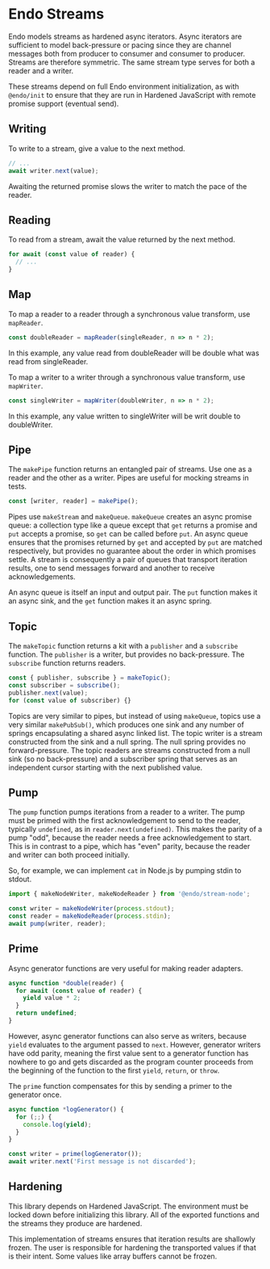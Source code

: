 # Endo Streams

Endo models streams as hardened async iterators.
Async iterators are sufficient to model back-pressure or pacing
since they are channel messages both from producer to consumer
and consumer to producer.
Streams are therefore symmetric.
The same stream type serves for both a reader and a writer.

These streams depend on full Endo environment initialization, as with `@endo/init`
to ensure that they are run in Hardened JavaScript with remote promise support
(eventual send).

## Writing

To write to a stream, give a value to the next method.

```js
// ...
await writer.next(value);
```

Awaiting the returned promise slows the writer to match the pace of the reader.

## Reading

To read from a stream, await the value returned by the next method.

```js
for await (const value of reader) {
  // ...
}
```

## Map

To map a reader to a reader through a synchronous value transform, use `mapReader`.

```js
const doubleReader = mapReader(singleReader, n => n * 2);
```

In this example, any value read from doubleReader will be double what was read
from singleReader.

To map a writer to a writer through a synchronous value transform, use
`mapWriter`.

```js
const singleWriter = mapWriter(doubleWriter, n => n * 2);
```

In this example, any value written to singleWriter will be writ double to
doubleWriter.

## Pipe

The `makePipe` function returns an entangled pair of streams.
Use one as a reader and the other as a writer.
Pipes are useful for mocking streams in tests.

```js
const [writer, reader] = makePipe();
```

Pipes use `makeStream` and `makeQueue`.
`makeQueue` creates an async promise queue: a collection type like a queue
except that `get` returns a promise and `put` accepts a promise, so `get` can
be called before `put`.
An async queue ensures that the promises returned by `get` and accepted by
`put` are matched respectively, but provides no guarantee about the order in
which promises settle.
A stream is consequently a pair of queues that transport iteration results,
one to send messages forward and another to receive acknowledgements.

An async queue is itself an input and output pair.
The `put` function makes it an async sink, and the `get` function makes it an
async spring.

## Topic

The `makeTopic` function returns a kit with a `publisher` and a `subscribe`
function.
The `publisher` is a writer, but provides no back-pressure.
The `subscribe` function returns readers.

```js
const { publisher, subscribe } = makeTopic();
const subscriber = subscribe();
publisher.next(value);
for (const value of subscriber) {}
```

Topics are very similar to pipes, but instead of using `makeQueue`,
topics use a very similar `makePubSub()`, which produces one sink and any
number of springs encapsulating a shared async linked list.
The topic writer is a stream constructed from the sink and a null spring.
The null spring provides no forward-pressure.
The topic readers are streams constructed from a null sink (so no
back-pressure) and a subscriber spring that serves as an independent
cursor starting with the next published value.

## Pump

The `pump` function pumps iterations from a reader to a writer.
The pump must be primed with the first acknowledgement to send to the reader,
typically `undefined`, as in `reader.next(undefined)`.
This makes the parity of a pump "odd", because the reader needs a free
acknowledgement to start.
This is in contrast to a pipe, which has "even" parity, because the reader and
writer can both proceed initially.

So, for example, we can implement `cat` in Node.js by pumping stdin to stdout.

```js
import { makeNodeWriter, makeNodeReader } from '@endo/stream-node';

const writer = makeNodeWriter(process.stdout);
const reader = makeNodeReader(process.stdin);
await pump(writer, reader);
```

## Prime

Async generator functions are very useful for making reader adapters.

```js
async function *double(reader) {
  for await (const value of reader) {
    yield value * 2;
  }
  return undefined;
}
```

However, async generator functions can also serve as writers, because `yield`
evaluates to the argument passed to `next`.
However, generator writers have odd parity, meaning the first value sent to a
generator function has nowhere to go and gets discarded as the program counter
proceeds from the beginning of the function to the first `yield`, `return`, or
`throw`.

The `prime` function compensates for this by sending a primer to the generator
once.

```js
async function *logGenerator() {
  for (;;) {
    console.log(yield);
  }
}

const writer = prime(logGenerator());
await writer.next('First message is not discarded');
```

## Hardening

This library depends on Hardened JavaScript.
The environment must be locked down before initializing this library.
All of the exported functions and the streams they produce are hardened.

This implementation of streams ensures that iteration results are shallowly
frozen.
The user is responsible for hardening the transported values if that is their
intent.
Some values like array buffers cannot be frozen.
